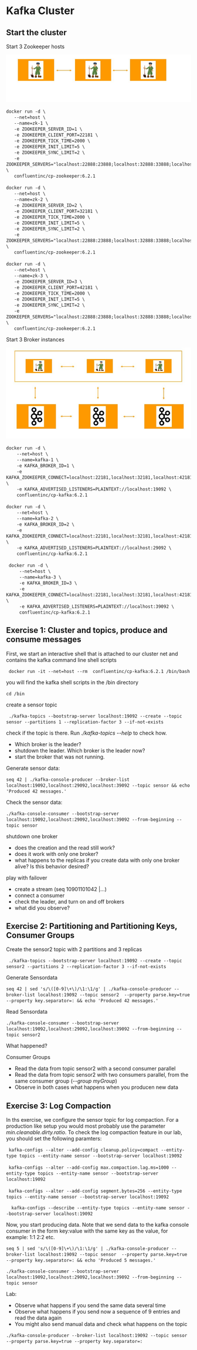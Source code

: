# Kafka Cluster

## Start the cluster

Start 3 Zookeeper hosts

![3 Zookeeper](/img/zookeepers.jpg)

```
docker run -d \
   --net=host \
   --name=zk-1 \
   -e ZOOKEEPER_SERVER_ID=1 \
   -e ZOOKEEPER_CLIENT_PORT=22181 \
   -e ZOOKEEPER_TICK_TIME=2000 \
   -e ZOOKEEPER_INIT_LIMIT=5 \
   -e ZOOKEEPER_SYNC_LIMIT=2 \
   -e ZOOKEEPER_SERVERS="localhost:22888:23888;localhost:32888:33888;localhost:42888:43888" \
   confluentinc/cp-zookeeper:6.2.1

docker run -d \
   --net=host \
   --name=zk-2 \
   -e ZOOKEEPER_SERVER_ID=2 \
   -e ZOOKEEPER_CLIENT_PORT=32181 \
   -e ZOOKEEPER_TICK_TIME=2000 \
   -e ZOOKEEPER_INIT_LIMIT=5 \
   -e ZOOKEEPER_SYNC_LIMIT=2 \
   -e ZOOKEEPER_SERVERS="localhost:22888:23888;localhost:32888:33888;localhost:42888:43888" \
   confluentinc/cp-zookeeper:6.2.1

docker run -d \
   --net=host \
   --name=zk-3 \
   -e ZOOKEEPER_SERVER_ID=3 \
   -e ZOOKEEPER_CLIENT_PORT=42181 \
   -e ZOOKEEPER_TICK_TIME=2000 \
   -e ZOOKEEPER_INIT_LIMIT=5 \
   -e ZOOKEEPER_SYNC_LIMIT=2 \
   -e ZOOKEEPER_SERVERS="localhost:22888:23888;localhost:32888:33888;localhost:42888:43888" \
   confluentinc/cp-zookeeper:6.2.1
```

Start 3 Broker instances

![3 Broker and Zookeeper](/img/brokers.jpg)

```
docker run -d \
    --net=host \
    --name=kafka-1 \
    -e KAFKA_BROKER_ID=1 \
    -e KAFKA_ZOOKEEPER_CONNECT=localhost:22181,localhost:32181,localhost:42181 \
    -e KAFKA_ADVERTISED_LISTENERS=PLAINTEXT://localhost:19092 \
    confluentinc/cp-kafka:6.2.1

docker run -d \
    --net=host \
    --name=kafka-2 \
    -e KAFKA_BROKER_ID=2 \
    -e KAFKA_ZOOKEEPER_CONNECT=localhost:22181,localhost:32181,localhost:42181 \
    -e KAFKA_ADVERTISED_LISTENERS=PLAINTEXT://localhost:29092 \
    confluentinc/cp-kafka:6.2.1

 docker run -d \
     --net=host \
     --name=kafka-3 \
     -e KAFKA_BROKER_ID=3 \
     -e KAFKA_ZOOKEEPER_CONNECT=localhost:22181,localhost:32181,localhost:42181 \
     -e KAFKA_ADVERTISED_LISTENERS=PLAINTEXT://localhost:39092 \
     confluentinc/cp-kafka:6.2.1
```


## Exercise 1: Cluster and topics, produce and consume messages

First, we start an interactive shell that is attached to our cluster net and contains the kafka command line shell scripts

```
 docker run -it --net=host --rm  confluentinc/cp-kafka:6.2.1 /bin/bash
```

you will find the kafka shell scripts in the /bin directory

```
cd /bin
```



create a sensor topic

```
 ./kafka-topics --bootstrap-server localhost:19092 --create --topic sensor --partitions 1 --replication-factor 3 --if-not-exists
```

check if the topic is there. Run _./kafka-topics --help_ to check how. 
* Which broker is the leader?
* shutdown the leader. Which broker is the leader now?
* start the broker that was not running.

Generate sensor data:
```
seq 42 | ./kafka-console-producer --broker-list localhost:19092,localhost:29092,localhost:39092 --topic sensor && echo 'Produced 42 messages.'
```


Check the sensor data:
```
./kafka-console-consumer --bootstrap-server localhost:19092,localhost:29092,localhost:39092 --from-beginning --topic sensor
```

shutdown one broker
* does the creation and the read still work?
* does it work with only one broker?
* what happens to the replicas if you create data with only one broker alive? Is this behavior desired?

play with failover
* create a stream (seq 10901101042 |...)
* connect a consumer
* check the leader, and turn on and off brokers
* what did you observe?

## Exercise 2: Partitioning and Partitioning Keys, Consumer Groups 

Create the sensor2 topic with 2 partitions and 3 replicas

```
 ./kafka-topics --bootstrap-server localhost:19092 --create --topic sensor2 --partitions 2 --replication-factor 3 --if-not-exists
```

Generate Sensordata

```
seq 42 | sed 's/\([0-9]\+\)/\1:\1/g' | ./kafka-console-producer --broker-list localhost:19092 --topic sensor2  --property parse.key=true --property key.separator=: && echo 'Produced 42 messages.'
```

Read Sensordata
```
./kafka-console-consumer --bootstrap-server localhost:19092,localhost:29092,localhost:39092 --from-beginning --topic sensor2
```

What happened?


Consumer Groups
* Read the data from topic sensor2 with a second consumer parallel
* Read the data from topic sensor2 with two consumers parallel, from the same consumer group (_--group myGroup_)
* Observe in both cases what happens when you producen new data


## Exercise 3: Log Compaction

In ths exercise, we configure the sensor topic for log compaction. For a production like setup you would most probably use the parameter _min.cleanable.dirty.ratio_. To check the log compaction feature in our lab, you should set the following paramters:

```
 kafka-configs --alter --add-config cleanup.policy=compact --entity-type topics --entity-name sensor --bootstrap-server localhost:19092

 kafka-configs --alter --add-config max.compaction.lag.ms=1000 --entity-type topics --entity-name sensor --bootstrap-server localhost:19092
 
 kafka-configs --alter --add-config segment.bytes=256 --entity-type topics --entity-name sensor --bootstrap-server localhost:19092
```

```
  kafka-configs --describe --entity-type topics --entity-name sensor --bootstrap-server localhost:19092
```


Now, you start producing data. Note that we send data to the kafka console consumer in the form key:value with the same key as the value, for example: 1:1  2:2 etc.

```
seq 5 | sed 's/\([0-9]\+\)/\1:\1/g' | ./kafka-console-producer --broker-list localhost:19092 --topic sensor  --property parse.key=true --property key.separator=: && echo 'Produced 5 messages.'
```

```
./kafka-console-consumer --bootstrap-server localhost:19092,localhost:29092,localhost:39092 --from-beginning --topic sensor
```

Lab:
* Observe what happens if you send the same data several time
* Observe what happens if you send now a sequence of 9 entries and read the data again
* You might also send manual data and check what happens on the topic

```
./kafka-console-producer --broker-list localhost:19092 --topic sensor  --property parse.key=true --property key.separator=:
```
